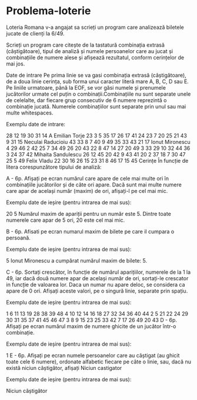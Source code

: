 # Problema-loterie
Loteria Romana v-a angajat sa scrieți un program care analizează biletele jucate de clienți la 6/49.

Scrieți un program care citește de la tastatură combinația extrasă (câștigătoare), tipul de analiză și numele persoanelor care au jucat și combinațiile de numere alese și afișează rezultatul, conform cerințelor de mai jos.

Date de intrare Pe prima linie se va gasi combinația extrasă (câștigătoare), de a doua linie cerința, sub forma unui caracter literă mare A, B, C, D sau E. Pe liniile urmatoare, până la EOF, se vor găsi numele și prenumele jucătorilor urmate cel puțin o combinații.Combinațiile nu sunt separate unele de celelalte, dar fiecare grup consecutiv de 6 numere reprezintă o combinație jucată. Numerele combinațiilor sunt separate prin unul sau mai multe whitespaces.

Exemplu date de intrare:

28 12 19 30 31 14 A Emilian Torje 23 3 5 35 17 26 17 41 24 23 7 20 25 21 43 9 31 15 Neculai Raducioiu 43 33 8 7 40 9 49 35 33 43 21 17 Ionut Mironescu 4 29 46 2 42 25 7 34 49 26 20 43 22 8 47 14 27 20 49 3 33 29 10 32 44 36 3 24 37 42 Mihaita Sandulescu 26 12 45 20 42 9 43 41 20 2 37 18 7 30 47 25 5 49 Felix Vladu 22 30 16 26 15 23 31 8 46 17 15 45 Cerințe În funcție de litera corespunzătore tipului de analiză:

A - 6p. Afișați pe ecran numărul care apare de cele mai multe ori în combinațiile jucătorilor și de câte ori apare. Dacă sunt mai multe numere care apar de același număr (maxim) de ori, afișați-l pe cel mai mic.

Exemplu date de ieșire (pentru intrarea de mai sus):

20 5 Numărul maxim de apariții pentru un număr este 5. Dintre toate numerele care apar de 5 ori, 20 este cel mai mic.

B - 6p. Afisati pe ecran numarul maxim de bilete pe care il cumpara o persoană.

Exemplu date de ieșire (pentru intrarea de mai sus):

5 Ionut Mironescu a cumpărat numărul maxim de bilete: 5.

C - 6p. Sortați crescător, în funcție de numărul aparițiilor, numerele de la 1 la 49, iar dacă două numere apar de același număr de ori, sortați-le crescator in funcție de valoarea lor. Daca un numar nu apare deloc, se considera ca apare de 0 ori. Afișați aceste valori, pe o singură linie, separate prin spațiu.

Exemplu date de ieșire (pentru intrarea de mai sus):

1 6 11 13 19 28 38 39 48 4 10 12 14 16 18 27 32 34 36 40 44 2 5 21 22 24 29 30 31 35 37 41 45 46 47 3 8 9 15 23 25 33 42 7 17 26 49 20 43 D - 6p. Afișați pe ecran numărul maxim de numere ghicite de un jucător într-o combinație.

Exemplu date de ieșire (pentru intrarea de mai sus):

1 E - 6p. Afișați pe ecran numele persoanelor care au câștigat (au ghicit toate cele 6 numere), ordonate alfabetic fiecare pe câte o linie, sau, dacă nu există niciun câștigător, afișați Niciun castigator

Exemplu date de ieșire (pentru intrarea de mai sus):

Niciun câștigător

